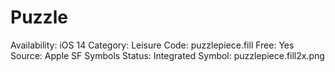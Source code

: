 # Puzzle

Availability: iOS 14
Category: Leisure
Code: puzzlepiece.fill
Free: Yes
Source: Apple SF Symbols
Status: Integrated
Symbol: puzzlepiece.fill2x.png